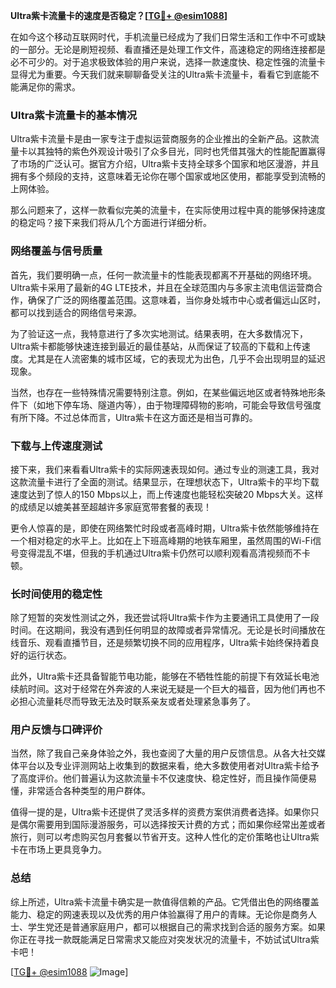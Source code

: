 **Ultra紫卡流量卡的速度是否稳定？[[TG💪+ @esim1088](https://t.me/s/esim1088)]**

在如今这个移动互联网时代，手机流量已经成为了我们日常生活和工作中不可或缺的一部分。无论是刷短视频、看直播还是处理工作文件，高速稳定的网络连接都是必不可少的。对于追求极致体验的用户来说，选择一款速度快、稳定性强的流量卡显得尤为重要。今天我们就来聊聊备受关注的Ultra紫卡流量卡，看看它到底能不能满足你的需求。

### Ultra紫卡流量卡的基本情况

Ultra紫卡流量卡是由一家专注于虚拟运营商服务的企业推出的全新产品。这款流量卡以其独特的紫色外观设计吸引了众多目光，同时也凭借其强大的性能配置赢得了市场的广泛认可。据官方介绍，Ultra紫卡支持全球多个国家和地区漫游，并且拥有多个频段的支持，这意味着无论你在哪个国家或地区使用，都能享受到流畅的上网体验。

那么问题来了，这样一款看似完美的流量卡，在实际使用过程中真的能够保持速度的稳定吗？接下来我们将从几个方面进行详细分析。

### 网络覆盖与信号质量

首先，我们要明确一点，任何一款流量卡的性能表现都离不开基础的网络环境。Ultra紫卡采用了最新的4G LTE技术，并且在全球范围内与多家主流电信运营商合作，确保了广泛的网络覆盖范围。这意味着，当你身处城市中心或者偏远山区时，都可以找到适合的网络信号来源。

为了验证这一点，我特意进行了多次实地测试。结果表明，在大多数情况下，Ultra紫卡都能够快速连接到最近的最佳基站，从而保证了较高的下载和上传速度。尤其是在人流密集的城市区域，它的表现尤为出色，几乎不会出现明显的延迟现象。

当然，也存在一些特殊情况需要特别注意。例如，在某些偏远地区或者特殊地形条件下（如地下停车场、隧道内等），由于物理障碍物的影响，可能会导致信号强度有所下降。不过总体而言，Ultra紫卡在这方面还是相当可靠的。

### 下载与上传速度测试

接下来，我们来看看Ultra紫卡的实际网速表现如何。通过专业的测速工具，我对这款流量卡进行了全面的测试。结果显示，在理想状态下，Ultra紫卡的平均下载速度达到了惊人的150 Mbps以上，而上传速度也能轻松突破20 Mbps大关。这样的成绩足以媲美甚至超越许多家庭宽带套餐的表现！

更令人惊喜的是，即使在网络繁忙时段或者高峰时期，Ultra紫卡依然能够维持在一个相对稳定的水平上。比如在上下班高峰期的地铁车厢里，虽然周围的Wi-Fi信号变得混乱不堪，但我的手机通过Ultra紫卡仍然可以顺利观看高清视频而不卡顿。

### 长时间使用的稳定性

除了短暂的突发性测试之外，我还尝试将Ultra紫卡作为主要通讯工具使用了一段时间。在这期间，我没有遇到任何明显的故障或者异常情况。无论是长时间播放在线音乐、观看直播节目，还是频繁切换不同的应用程序，Ultra紫卡始终保持着良好的运行状态。

此外，Ultra紫卡还具备智能节电功能，能够在不牺牲性能的前提下有效延长电池续航时间。这对于经常在外奔波的人来说无疑是一个巨大的福音，因为他们再也不必担心流量耗尽而导致无法及时联系亲友或者处理紧急事务了。

### 用户反馈与口碑评价

当然，除了我自己亲身体验之外，我也查阅了大量的用户反馈信息。从各大社交媒体平台以及专业评测网站上收集到的数据来看，绝大多数使用者对Ultra紫卡给予了高度评价。他们普遍认为这款流量卡不仅速度快、稳定性好，而且操作简便易懂，非常适合各种类型的用户群体。

值得一提的是，Ultra紫卡还提供了灵活多样的资费方案供消费者选择。如果你只是偶尔需要用到国际漫游服务，可以选择按天计费的方式；而如果你经常出差或者旅行，则可以考虑购买包月套餐以节省开支。这种人性化的定价策略也让Ultra紫卡在市场上更具竞争力。

### 总结

综上所述，Ultra紫卡流量卡确实是一款值得信赖的产品。它凭借出色的网络覆盖能力、稳定的网速表现以及优秀的用户体验赢得了用户的青睐。无论你是商务人士、学生党还是普通家庭用户，都可以根据自己的需求找到合适的服务方案。如果你正在寻找一款既能满足日常需求又能应对突发状况的流量卡，不妨试试Ultra紫卡吧！

[[TG💪+ @esim1088](https://t.me/s/esim1088) ![Image](https://i.postimg.cc/4NQfJmqS/Snipaste-2025-05-13-00-14-12.png)]